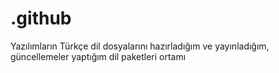 # .github
Yazılımların Türkçe dil dosyalarını hazırladığım ve yayınladığım, güncellemeler yaptığım dil paketleri ortamı
